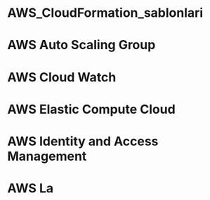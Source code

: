 # AWS_CloudFormation_sablonlari
# AWS Auto Scaling Group
# AWS Cloud Watch
# AWS Elastic Compute Cloud
# AWS Identity and Access Management
# AWS La